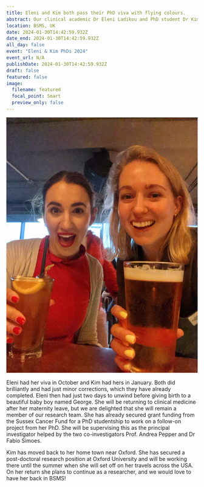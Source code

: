 ```yaml
---
title: Eleni and Kim both pass their PhD viva with flying colours.
abstract: Our clinical academic Dr Eleni Ladikou and PhD student Dr Kim Sharp both submitted their PhDs at the end of 2023. Eleni’s was titled ‘Modelling and targeting of Acute Myeloid Leukaemia (AML) cells in the Bone Marrow (BM) protective niche’ and Kim’s ‘Characterisation and preferential targeting of leukaemic stem cells in Acute Myeloid Leukaemia.’ Eleni’s project was funded by the Sussex Cancer Fund and Kim’s by Nucana.
location: BSMS, UK
date: 2024-01-30T14:42:59.932Z
date_end: 2024-01-30T14:42:59.932Z
all_day: false
event: "Eleni & Kim PhDs 2024"
event_url: N/A
publishDate: 2024-01-30T14:42:59.932Z
draft: false
featured: false
image:
  filename: featured
  focal_point: Smart
  preview_only: false
---
```


![](KEPhD.png "Eleni & Kim celebrating post submisson")

Eleni had her viva in October and Kim had hers in January. Both did brilliantly and had just minor corrections, which they have already completed. Eleni then had just two days to unwind before giving birth to a beautiful baby boy named George. She will be returning to clinical medicine after her maternity leave, but we are delighted that she will remain a member of our research team.  She has already secured grant funding from the Sussex Cancer Fund for a PhD studentship to work on a follow-on project from her PhD. She will be supervising this as the principal investigator helped by the two co-investigators Prof. Andrea Pepper and Dr Fabio Simoes. 

Kim has moved back to her home town near Oxford. She has secured a post-doctoral research position at Oxford University and will be working there until the summer when she will set off on her travels across the USA. On her return she plans to continue as a researcher, and we would love to have her back in BSMS! 

